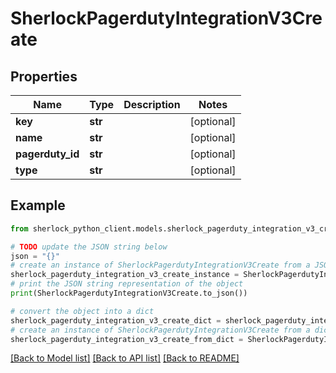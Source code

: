 # SherlockPagerdutyIntegrationV3Create


## Properties

Name | Type | Description | Notes
------------ | ------------- | ------------- | -------------
**key** | **str** |  | [optional] 
**name** | **str** |  | [optional] 
**pagerduty_id** | **str** |  | [optional] 
**type** | **str** |  | [optional] 

## Example

```python
from sherlock_python_client.models.sherlock_pagerduty_integration_v3_create import SherlockPagerdutyIntegrationV3Create

# TODO update the JSON string below
json = "{}"
# create an instance of SherlockPagerdutyIntegrationV3Create from a JSON string
sherlock_pagerduty_integration_v3_create_instance = SherlockPagerdutyIntegrationV3Create.from_json(json)
# print the JSON string representation of the object
print(SherlockPagerdutyIntegrationV3Create.to_json())

# convert the object into a dict
sherlock_pagerduty_integration_v3_create_dict = sherlock_pagerduty_integration_v3_create_instance.to_dict()
# create an instance of SherlockPagerdutyIntegrationV3Create from a dict
sherlock_pagerduty_integration_v3_create_from_dict = SherlockPagerdutyIntegrationV3Create.from_dict(sherlock_pagerduty_integration_v3_create_dict)
```
[[Back to Model list]](../README.md#documentation-for-models) [[Back to API list]](../README.md#documentation-for-api-endpoints) [[Back to README]](../README.md)


